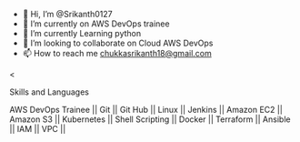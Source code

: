 - 👋 Hi, I’m @Srikanth0127
- 👀 I’m currently on AWS DevOps trainee
- 🌱 I’m currently Learning python
- 💞️ I’m looking to collaborate on Cloud AWS DevOps
- 📫 How to reach me chukkasrikanth18@gmail.com

<

Skills and Languages

AWS DevOps Trainee || Git || Git Hub || Linux || Jenkins || Amazon EC2 || Amazon S3 || Kubernetes ||  Shell Scripting || Docker || Terraform || Ansible || IAM || VPC ||
